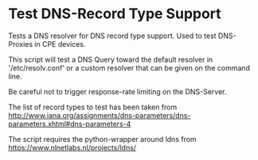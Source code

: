 Test DNS-Record Type Support
============================

Tests a DNS resolver for DNS record type support. Used to test DNS-Proxies in CPE devices.

This script will test a DNS Query toward the default resolver in
'/etc/resolv.conf' or a custom resolver that can be given on the
command line.

Be careful not to trigger response-rate limiting on the DNS-Server.

The list of record types to test has been taken from 
http://www.iana.org/assignments/dns-parameters/dns-parameters.xhtml#dns-parameters-4

The script requires the python-wrapper around ldns from https://www.nlnetlabs.nl/projects/ldns/
